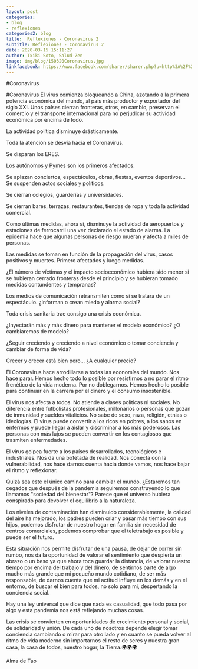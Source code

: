 ```yaml
---
layout: post
categories:
- blog
- reflexiones
categories2: blog
title:  Reflexiones - Coronavirus 2
subtitle: Reflexiones - Coronavirus 2
date: 2020-03-15 15:11:27
author: Txiki Soto, Salud-Zen
image: img/blog/150320Coronavirus.jpg
linkfacebook: https://www.facebook.com/sharer/sharer.php?u=http%3A%2F%2Fwww.salud-zen.com%2Fblog%2Freflexiones%2F2020%2F03%2F15%2Freflexiones-coronavirus2.html&amp;src=sdkpreparse
---
```

#Coronavirus  

#Coronavirus
El virus comienza bloqueando a China, azotando a la primera potencia económica del mundo, al país más productor y exportador del siglo XXI.
Unos países cierran fronteras, otros, en cambio, preservan el comercio y el transporte internacional para no perjudicar su actividad económica por encima de todo.  

La actividad política disminuye drásticamente.  

Toda la atención se desvía hacia el Coronavirus.   

Se disparan los ERES.  

Los autónomos y Pymes son los primeros afectados.  

Se aplazan conciertos, espectáculos, obras, fiestas, eventos deportivos...
Se suspenden actos sociales y políticos.  

Se cierran colegios, guarderías y universidades.  

Se cierran bares, terrazas, restaurantes, tiendas de ropa y toda la actividad comercial.  

Como últimas medidas, ahora si, disminuye la actividad de aeropuertos y estaciones de ferrocarril una vez declarado el estado de alarma.
La epidemia hace que algunas personas de riesgo mueran y afecta a miles de personas.   

Las medidas se toman en función de la propagación del virus, casos positivos y muertes.
Primero afectados y luego medidas.   

¿El número de víctimas y el impacto socioeconómico hubiera sido menor si se hubieran cerrado fronteras desde el principio y se hubieran tomado medidas contundentes y tempranas?   

Los medios de comunicación retransmiten como si se tratara de un espectáculo. ¿Informan o crean miedo y alarma social?   

Toda crisis sanitaria trae consigo una crisis económica.  

¿Inyectarán más y más dinero para mantener el modelo económico? ¿O cambiaremos de modelo?   

¿Seguir creciendo y creciendo a nivel económico o tomar conciencia y cambiar de forma de vida?  

Crecer y crecer está bien pero... ¿A cualquier precio?  

El Coronavirus hace arrodillarse a todas las economías del mundo. Nos hace parar. Hemos hecho todo lo posible por resistirnos a no parar el ritmo frenético de la vida moderna. Por no doblegarnos. Hemos hecho lo posible para continuar en la carrera por el dinero y el consumo insostenible.  

El virus nos afecta a todos. No atiende a clases políticas ni sociales. No diferencia entre futbolistas profesionales, millonarios o personas que gozan de inmunidad y sueldos vitalicios. No sabe de sexo, raza, religión, etnias o ideologías. El virus puede convertir a los ricos en pobres, a los sanos en enfermos y puede llegar a aislar y discriminar a los más poderosos. Las personas con más lujos se pueden convertir en los contagiosos que trasmiten enfermedades.  

El virus golpea fuerte a los países desarrollados, tecnológicos e industriales. Nos da una bofetada de realidad. Nos conecta con la vulnerabilidad, nos hace darnos cuenta hacia donde vamos, nos hace bajar el ritmo y reflexionar.  

Quizá sea este el único camino para cambiar el mundo. ¿Estaremos tan cegados que después de la pandemia seguiremos construyendo lo que llamamos "sociedad del bienestar"?
Parece que el universo hubiera conspirado para devolver el equilibrio a la naturaleza.  

Los niveles de contaminación han disminuido considerablemente, la calidad del aire ha mejorado, los padres pueden criar y pasar más tiempo con sus hijos, podemos disfrutar de nuestro hogar en familia sin necesidad de centros comerciales, podemos comprobar que el teletrabajo es posible y puede ser el futuro.   

Esta situación nos permite disfrutar de una pausa, de dejar de correr sin rumbo, nos da la oportunidad de valorar el sentimiento que despierta un abrazo o un beso ya que ahora toca guardar la distancia, de valorar nuestro tiempo por encima del trabajo y del dinero, de sentirnos parte de algo mucho más grande que mi pequeño mundo cotidiano, de ser más responsable, de darnos cuenta que mi actitud influye en los demás y en el entorno, de buscar el bien para todos, no solo para mi, despertando la conciencia social.   

Hay una ley universal que dice que nada es casualidad, que todo pasa por algo y esta pandemia nos está reflejando muchas cosas.  

Las crisis se convierten en oportunidades de crecimiento personal y social, de solidaridad y unión. De cada uno de nosotros depende elegir tomar conciencia cambiando o mirar para otro lado y en cuanto se pueda volver al ritmo de vida moderno sin importarnos el resto de seres y nuestra gran casa, la casa de todos, nuestro hogar, la Tierra.🌍🌍🌍

Alma de Tao
